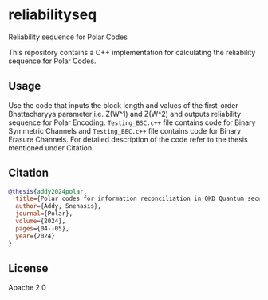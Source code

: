 # reliabilityseq
Reliability sequence for Polar Codes

This repository contains a C++ implementation for calculating the reliability sequence for Polar Codes.

## Usage
Use the code that inputs the block length and values of the first-order Bhattacharyya parameter i.e. Z(W^1) and Z(W^2) and outputs reliability sequence for Polar Encoding. `Testing_BSC.c++` file contains code for Binary Symmetric Channels and `Testing_BEC.c++` file contains code for Binary Erasure Channels. For detailed description of the code refer to the thesis mentioned under Citation. 

## Citation
```bibtex
@thesis{addy2024polar,
  title={Polar codes for information reconciliation in QKD Quantum security for polarized channels},
  author={Addy, Snehasis},
  journal={Polar},
  volume={2024},
  pages={04--05},
  year={2024}
}
```

## License

Apache 2.0
